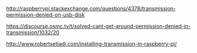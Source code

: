 http://raspberrypi.stackexchange.com/questions/4378/transmission-permission-denied-on-usb-disk

https://discourse.osmc.tv/t/solved-cant-get-around-permission-denied-in-transmission/1032/20

http://www.robertsetiadi.com/installing-transmission-in-raspberry-pi/
